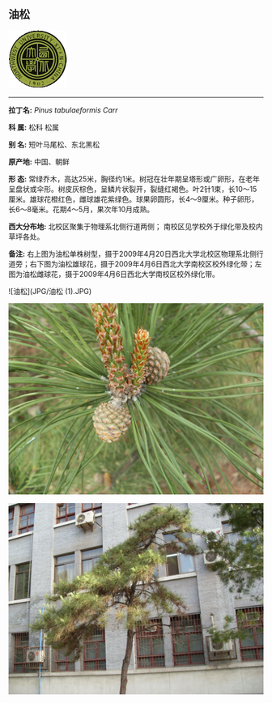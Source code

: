 ## 油松

![西北大学校园网络植物志](JPG/nwu.gif)

---

**拉丁名:**  _Pinus tabulaeformis Carr_

**科 属:** 松科 松属

**别 名:** 短叶马尾松、东北黑松

**原产地:** 中国、朝鲜

**形  态:** 常绿乔木，高达25米，胸径约1米。树冠在壮年期呈塔形或广卵形，在老年呈盘状或伞形。树皮灰棕色，呈鳞片状裂开，裂缝红褐色。叶2针1束，长10～15厘米。雄球花橙红色，雌球雄花紫绿色。球果卵圆形，长4～9厘米。种子卵形，长6～8毫米。花期4～5月，果次年10月成熟。　　　　　　　　　　　　

**西大分布地:** 北校区聚集于物理系北侧行道两侧；  南校区见学校外于绿化带及校内草坪各处。

**备注:** 右上图为油松单株树型，摄于2009年4月20日西北大学北校区物理系北侧行道旁；右下图为油松雄球花，摄于2009年4月6日西北大学南校区校外绿化带；左图为油松雌球花，摄于2009年4月6日西北大学南校区校外绿化带。　

![油松](JPG/油松 (1).JPG) 

![油松](JPG/油松.JPG) 

![油松](JPG/油松2.JPG) 


